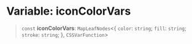 # Variable: iconColorVars

> `const` **iconColorVars**: `MapLeafNodes`\<\{ `color`: `string`; `fill`: `string`; `stroke`: `string`; \}, `CSSVarFunction`\>
